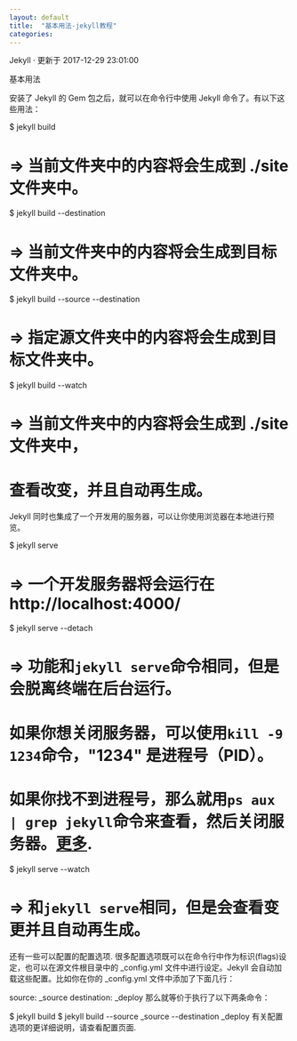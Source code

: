 ```yaml
---
layout: default
title:  "基本用法-jekyll教程"
categories: 
---
```


Jekyll · 更新于 2017-12-29 23:01:00

基本用法

安装了 Jekyll 的 Gem 包之后，就可以在命令行中使用 Jekyll 命令了。有以下这些用法：

$ jekyll build
# => 当前文件夹中的内容将会生成到 ./site 文件夹中。

$ jekyll build --destination <destination>
# => 当前文件夹中的内容将会生成到目标文件夹<destination>中。

$ jekyll build --source <source> --destination <destination>
# => 指定源文件夹<source>中的内容将会生成到目标文件夹<destination>中。

$ jekyll build --watch
# => 当前文件夹中的内容将会生成到 ./site 文件夹中，
#    查看改变，并且自动再生成。
Jekyll 同时也集成了一个开发用的服务器，可以让你使用浏览器在本地进行预览。

$ jekyll serve
# => 一个开发服务器将会运行在 http://localhost:4000/

$ jekyll serve --detach
# => 功能和`jekyll serve`命令相同，但是会脱离终端在后台运行。
#    如果你想关闭服务器，可以使用`kill -9 1234`命令，"1234" 是进程号（PID）。
#    如果你找不到进程号，那么就用`ps aux | grep jekyll`命令来查看，然后关闭服务器。[更多](http://unixhelp.ed.ac.uk/shell/jobz5.html).

$ jekyll serve --watch
# => 和`jekyll serve`相同，但是会查看变更并且自动再生成。
还有一些可以配置的配置选项. 很多配置选项既可以在命令行中作为标识(flags)设定，也可以在源文件根目录中的 _config.yml 文件中进行设定。Jekyll 会自动加载这些配置。比如你在你的 _config.yml 文件中添加了下面几行：

source:      _source
destination: _deploy
那么就等价于执行了以下两条命令：

$ jekyll build
$ jekyll build --source _source --destination _deploy
有关配置选项的更详细说明，请查看配置页面.